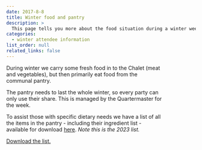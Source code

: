 ```yaml
---
date: 2017-8-8
title: Winter food and pantry
description: >
  This page tells you more about the food situation during a winter week.
categories:
  - winter attendee information
list_order: null
related_links: false
---
```


<div markdown=1 style='max-width: 30em'>

During winter we carry some fresh food in to the Chalet (meat and vegetables),
but then primarily eat food from the communal pantry.

The pantry needs to last the whole winter, so every party can only use their
share. This is managed by the Quartermaster for the week.

To assist those with specific dietary needs we have a list of all the items in
the pantry - including their ingredient list - available for download
[here](/downloads/Pantry%20Inventory%202023.pdf). _Note this is the 2023 list._

[Download the list.](/downloads/Pantry%20Inventory%202023.pdf)

</div>

